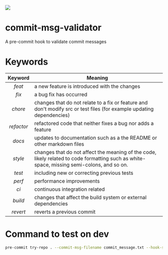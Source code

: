 ![](https://img.shields.io/codecov/c/github/Gorgeous-Ghouls/commit-msg-validator?style=for-the-badge)

# commit-msg-validator
A pre-commit hook to validate commit messages

# Keywords

|  Keyword   | Meaning                                                                                                                                    |
|:----------:|--------------------------------------------------------------------------------------------------------------------------------------------|
|   $feat$   | a new feature is introduced with the changes                                                                                               |
|   $fix$    | a bug fix has occurred                                                                                                                     |
|  $chore$   | changes that do not relate to a fix or feature and don't modify src or test files (for example updating dependencies)                      |
| $refactor$ | refactored code that neither fixes a bug nor adds a feature                                                                                |
|   $docs$   | updates to documentation such as a the README or other markdown files                                                                      |
|  $style$   | changes that do not affect the meaning of the code, likely related to code formatting such as white-space, missing semi-colons, and so on. |
|   $test$   | including new or correcting previous tests                                                                                                 |
|   $perf$   | performance improvements                                                                                                                   |
|    $ci$    | continuous integration related                                                                                                             |
|  $build$   | changes that affect the build system or external dependencies                                                                              |
|  $revert$  | reverts a previous commit                                                                                                                  |


# Command to test on dev
```bash
pre-commit try-repo . --commit-msg-filename commit_message.txt --hook-stage commit-msg
```
